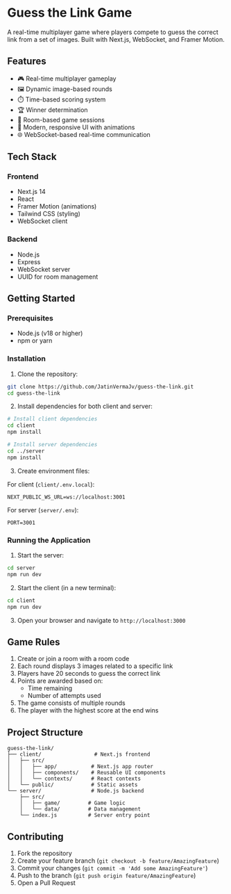 # Guess the Link Game

A real-time multiplayer game where players compete to guess the correct link from a set of images. Built with Next.js, WebSocket, and Framer Motion.

## Features

- 🎮 Real-time multiplayer gameplay
- 🖼️ Dynamic image-based rounds
- ⏱️ Time-based scoring system
- 🏆 Winner determination
- 🔄 Room-based game sessions
- 🎨 Modern, responsive UI with animations
- 🌐 WebSocket-based real-time communication

## Tech Stack

### Frontend
- Next.js 14
- React
- Framer Motion (animations)
- Tailwind CSS (styling)
- WebSocket client

### Backend
- Node.js
- Express
- WebSocket server
- UUID for room management

## Getting Started

### Prerequisites
- Node.js (v18 or higher)
- npm or yarn

### Installation

1. Clone the repository:
```bash
git clone https://github.com/JatinVermaJv/guess-the-link.git
cd guess-the-link
```

2. Install dependencies for both client and server:
```bash
# Install client dependencies
cd client
npm install

# Install server dependencies
cd ../server
npm install
```

3. Create environment files:

For client (`client/.env.local`):
```env
NEXT_PUBLIC_WS_URL=ws://localhost:3001
```

For server (`server/.env`):
```env
PORT=3001
```

### Running the Application

1. Start the server:
```bash
cd server
npm run dev
```

2. Start the client (in a new terminal):
```bash
cd client
npm run dev
```

3. Open your browser and navigate to `http://localhost:3000`

## Game Rules

1. Create or join a room with a room code
2. Each round displays 3 images related to a specific link
3. Players have 20 seconds to guess the correct link
4. Points are awarded based on:
   - Time remaining
   - Number of attempts used
5. The game consists of multiple rounds
6. The player with the highest score at the end wins

## Project Structure

```
guess-the-link/
├── client/                 # Next.js frontend
│   ├── src/
│   │   ├── app/           # Next.js app router
│   │   ├── components/    # Reusable UI components
│   │   └── contexts/      # React contexts
│   └── public/            # Static assets
└── server/                # Node.js backend
    ├── src/
    │   ├── game/         # Game logic
    │   └── data/         # Data management
    └── index.js          # Server entry point
```

## Contributing

1. Fork the repository
2. Create your feature branch (`git checkout -b feature/AmazingFeature`)
3. Commit your changes (`git commit -m 'Add some AmazingFeature'`)
4. Push to the branch (`git push origin feature/AmazingFeature`)
5. Open a Pull Request

